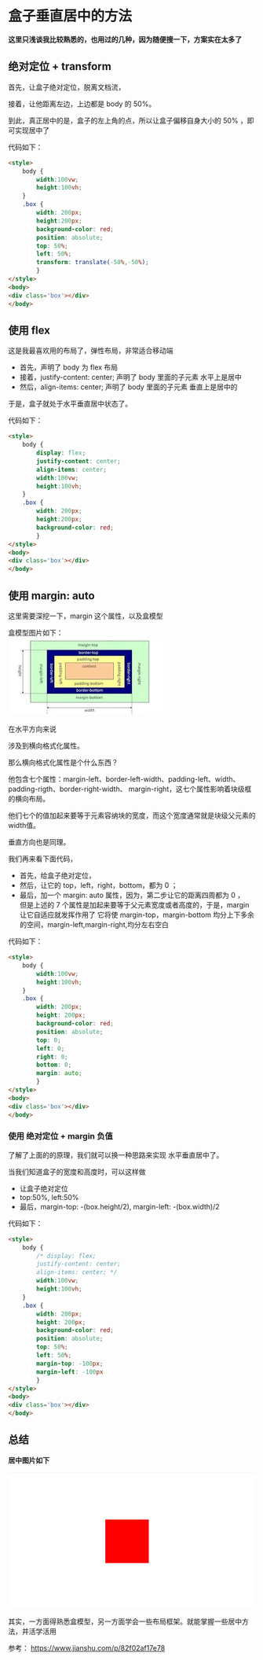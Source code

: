 # 盒子垂直居中的方法
 
**这里只浅谈我比较熟悉的，也用过的几种，因为随便搜一下，方案实在太多了**

## 绝对定位 +  transform 

首先，让盒子绝对定位，脱离文档流，    

接着，让他距离左边，上边都是 body 的 50%。   

到此，真正居中的是，盒子的左上角的点，所以让盒子偏移自身大小的 50% ，即可实现居中了

代码如下：
```html
<style>
    body {
        width:100vw;
        height:100vh;
    }
    .box {
        width: 200px;
        height:200px;
        background-color: red;
        position: absolute;
        top: 50%;
        left: 50%;
        transform: translate(-50%,-50%);
        }
</style>
<body>
<div class='box'></div>
</body>
```

## 使用 flex

这是我最喜欢用的布局了，弹性布局，非常适合移动端    

* 首先，声明了 body 为 flex 布局
* 接着，justify-content: center;  声明了 body 里面的子元素 水平上是居中
* 然后，align-items: center; 声明了 body 里面的子元素 垂直上是居中的

于是，盒子就处于水平垂直居中状态了。

代码如下：
```html
<style>
    body {
        display: flex;
        justify-content: center;
        align-items: center;
        width:100vw;
        height:100vh;
    }
    .box {
        width: 200px;
        height:200px;
        background-color: red;
        }
</style>
<body>
<div class='box'></div>
</body>
```

## 使用 margin: auto

这里需要深挖一下，margin 这个属性，以及盒模型    

盒模型图片如下：    
![boxmodel](./assets/boxmodel.jpg)    

在水平方向来说 

涉及到横向格式化属性。     

那么横向格式化属性是个什么东西？    

他包含七个属性：margin-left、border-left-width、padding-left、width、padding-rigth、border-right-width、
margin-right，这七个属性影响着块级框的横向布局。  

他们七个的值加起来要等于元素容纳块的宽度，而这个宽度通常就是块级父元素的width值。

垂直方向也是同理。    

我们再来看下面代码，    

* 首先，给盒子绝对定位，
* 然后，让它的 top，left，right，bottom，都为 0 ；
* 最后，加一个 margin: auto 属性，因为，第二步让它的距离四周都为 0 ，    
    但是上述的 7 个属性是加起来要等于父元素宽度或者高度的，于是，margin 让它自适应就发挥作用了
    它将使 margin-top，margin-bottom 均分上下多余的空间，margin-left,margin-right,均分左右空白

代码如下：
```html
<style>
    body {
        width:100vw;
        height:100vh;
    }
    .box {
        width: 200px;
        height: 200px;
        background-color: red;
        position: absolute;
        top: 0;
        left: 0;
        right: 0;
        bottom: 0;
        margin: auto;
        }
</style>
<body>
<div class='box'></div>
</body>
```

### 使用 绝对定位 + margin 负值

了解了上面的的原理，我们就可以换一种思路来实现 水平垂直居中了。

当我们知道盒子的宽度和高度时，可以这样做    

* 让盒子绝对定位
* top:50%,  left:50% 
* 最后，margin-top: -(box.height/2),  margin-left: -(box.width)/2

代码如下：

```html
<style>
    body {
        /* display: flex;
        justify-content: center;
        align-items: center; */
        width:100vw;
        height:100vh;
    }
    .box {
        width: 200px;
        height: 200px;
        background-color: red;
        position: absolute;
        top: 50%;
        left: 50%;
        margin-top: -100px;
        margin-left: -100px
        }
</style>
<body>
<div class='box'></div>
</body>
```

## 总结

**居中图片如下**    

![cneterpic](./assets/centerbox.jpg)    

其实，一方面得熟悉盒模型，另一方面学会一些布局框架。就能掌握一些居中方法，并活学活用    

参考： https://www.jianshu.com/p/82f02af17e78


